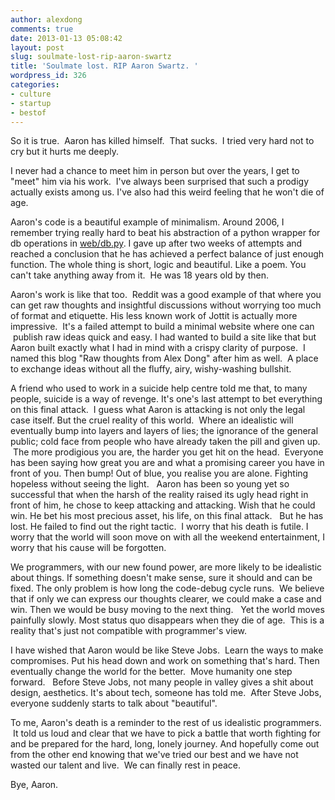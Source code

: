 ```yaml
---
author: alexdong
comments: true
date: 2013-01-13 05:08:42
layout: post
slug: soulmate-lost-rip-aaron-swartz
title: 'Soulmate lost. RIP Aaron Swartz. '
wordpress_id: 326
categories:
- culture
- startup
- bestof
---
```


So it is true.  Aaron has killed himself.  That sucks.  I tried very hard not to cry but it hurts me deeply.

I never had a chance to meet him in person but over the years, I get to "meet" him via his work.  I've always been surprised that such a prodigy actually exists among us. I've also had this weird feeling that he won't die of age.

Aaron's code is a beautiful example of minimalism. Around 2006, I remember trying really hard to beat his abstraction of a python wrapper for db operations in [web/db.py](https://github.com/webpy/webpy/blob/master/web/db.py). I gave up after two weeks of attempts and reached a conclusion that he has achieved a perfect balance of just enough function. The whole thing is short, logic and beautiful. Like a poem. You can't take anything away from it.  He was 18 years old by then.

Aaron's work is like that too.  Reddit was a good example of that where you can get raw thoughts and insightful discussions without worrying too much of format and etiquette. His less known work of Jottit is actually more impressive.  It's a failed attempt to build a minimal website where one can  publish raw ideas quick and easy. I had wanted to build a site like that but Aaron built exactly what I had in mind with a crispy clarity of purpose.  I named this blog "Raw thoughts from Alex Dong" after him as well.  A place to exchange ideas without all the fluffy, airy, wishy-washing bullshit.

A friend who used to work in a suicide help centre told me that, to many people, suicide is a way of revenge. It's one's last attempt to bet everything on this final attack.  I guess what Aaron is attacking is not only the legal case itself. But the cruel reality of this world.  Where an idealistic will eventually bump into layers and layers of lies; the ignorance of the general public; cold face from people who have already taken the pill and given up.  The more prodigious you are, the harder you get hit on the head.  Everyone has been saying how great you are and what a promising career you have in front of you. Then bump! Out of blue, you realise you are alone. Fighting hopeless without seeing the light.   Aaron has been so young yet so successful that when the harsh of the reality raised its ugly head right in front of him, he chose to keep attacking and attacking. Wish that he could win. He bet his most precious asset, his life, on this final attack.   But he has lost. He failed to find out the right tactic.  I worry that his death is futile. I worry that the world will soon move on with all the weekend entertainment, I worry that his cause will be forgotten.

We programmers, with our new found power, are more likely to be idealistic about things. If something doesn't make sense, sure it should and can be fixed. The only problem is how long the code-debug cycle runs.  We believe that if only we can express our thoughts clearer, we could make a case and win. Then we would be busy moving to the next thing.   Yet the world moves painfully slowly. Most status quo disappears when they die of age.  This is a reality that's just not compatible with programmer's view.

I have wished that Aaron would be like Steve Jobs.  Learn the ways to make compromises. Put his head down and work on something that's hard. Then eventually change the world for the better.  Move humanity one step forward.   Before Steve Jobs, not many people in valley gives a shit about design, aesthetics. It's about tech, someone has told me.  After Steve Jobs, everyone suddenly starts to talk about "beautiful".

To me, Aaron's death is a reminder to the rest of us idealistic programmers.  It told us loud and clear that we have to pick a battle that worth fighting for and be prepared for the hard, long, lonely journey. And hopefully come out from the other end knowing that we've tried our best and we have not wasted our talent and live.  We can finally rest in peace.

Bye, Aaron.
